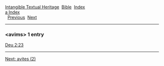 [Intangible Textual Heritage](../../index)  [Bible](../index) 
[Index](index)   
[a Index](_a_)  
  [Previous](c00905)  [Next](c00907) 

------------------------------------------------------------------------

### &lt;avims&gt; 1 entry

[Deu 2:23](../kjv/deu002.htm#023)  

------------------------------------------------------------------------

[Next: avites (2)](c00907)
